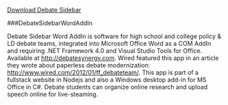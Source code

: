 [Download Debate Sidebar](https://github.com/gulakov/DebateSidebarWordAddIn/releases/download/2.0.0/Debate.Sidebar.Word.AddIn.Setup.exe)

###DebateSidebarWordAddIn

Debate Sidebar Word AddIn is software for high school and college policy & LD debate teams, integrated into Microsoft Office Word as a COM AddIn and requiring .NET Framework 4.0 and Visual Studio Tools for Office. Available at http://debatesynergy.com.  Wired featured this app in an article they wrote about paperless debate modernization: http://www.wired.com/2012/01/ff_debateteam/. This app is part of a fullstack website in Nodejs and also a Windows desktop add-in for MS Office in C#. Debate students can organize online research and  upload speech online for live-steaming.
